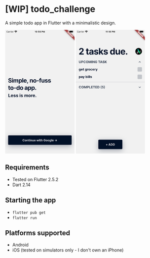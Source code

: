 # [WIP] todo_challenge

A simple todo app in Flutter with a minimalistic design.

<img height="400" src="./doc/images/landing_screenshot.png"/> <img height="400" src="./doc/images/dashboard_screenshot.png"/>

## Requirements

- Tested on Flutter 2.5.2
- Dart 2.14

## Starting the app

- `flutter pub get`
- `flutter run`

## Platforms supported

- Android
- iOS (tested on simulators only - I don't own an iPhone)
